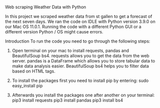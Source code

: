 Web scraping Weather Data with Python

In this project we scraped weather data from st gallen to get a forecast of the next seven days. We ran the code on IDLE with Python version 3.9.0 on our Mac OS 11.0.1. Running the code with a different Python GUI or a different version Python / OS might cause errors. 

Introduction
To run the code you need to go through the following steps:
1. Open terminal on your mac to install requests, pandas and BeautifulSoup bs4. requests allows you to get the data from the web server. pandas is a      DataFrame which allows you to store tabular data to make data analysis easier. BeautifulSoup bs4 helps you to filter data based on HTML tags.

2. To install the packages first you need to install pip by entering: sudo easy_install pip

3. Afterwards you install the packages one after another on your terminal: 
   pip3 install requests 
   pip3 install pandas 
   pip3 install bs4
 
